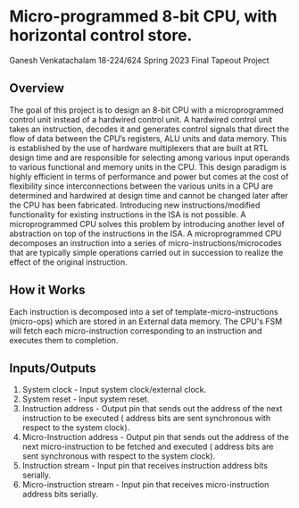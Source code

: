 # Micro-programmed 8-bit CPU, with horizontal control store.

Ganesh Venkatachalam
18-224/624 Spring 2023 Final Tapeout Project

## Overview

The goal of this project is to design an 8-bit CPU with a microprogrammed control unit instead of a hardwired control unit. A hardwired control unit takes an
instruction, decodes it and generates control signals that direct the flow of data between the CPU’s registers, ALU units and data memory. This is established by the 
use of hardware multiplexers that are built at RTL design time and are responsible for selecting among various input operands to various functional and memory units in 
the CPU. This design paradigm is highly efficient in terms of performance and power but comes at the cost of flexibility since interconnections between the various 
units in a CPU are determined and hardwired at design time and cannot be changed later after the CPU has been fabricated. Introducing new instructions/modified 
functionality for existing instructions in the ISA is not possible. 
A microprogrammed CPU solves this problem by introducing another level of abstraction on top of the instructions in the ISA. A microprogrammed CPU decomposes an instruction into a series of micro-instructions/microcodes that are typically simple operations carried out in succession to realize the effect of the original instruction. 


## How it Works
Each instruction is decomposed into a set of template-micro-instructions (micro-ops) which are stored in an External data memory. The CPU's FSM will fetch each micro-instruction corresponding to an instruction and executes them to completion.


## Inputs/Outputs

1. System clock - Input system clock/external clock.
2. System reset - Input system reset.
3. Instruction address - Output pin that sends out the address of the next instruction to be executed ( address bits are sent synchronous with respect to the system clock).
4. Micro-Instruction address - Output pin that sends out the address of the next micro-instruction to be fetched and executed ( address bits are sent synchronous with respect to the system clock).
5. Instruction stream - Input pin that receives instruction address bits serially.
6. Micro-instruction stream - Input pin that receives micro-instruction address bits serially.

